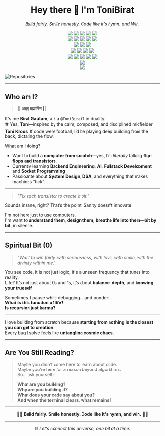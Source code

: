 <!-- README.md -->

<h1 align="center">Hey there 👋 I'm ToniBirat</h1>

<p align="center">
  <em>Build fairly. Smile honestly. Code like it's hymn. and Win.</em>
</p>

<p align="center">

  <!-- Programming Languages -->
<img src="https://img.shields.io/badge/-Python-3776AB?style=for-the-badge&logo=python&logoColor=white" />
<img src="https://img.shields.io/badge/-C++-00599C?style=for-the-badge&logo=c%2B%2B&logoColor=white" />
<img src="https://img.shields.io/badge/-JavaScript-F7DF1E?style=for-the-badge&logo=javascript&logoColor=black" />
<img src="https://img.shields.io/badge/-Java-007396?style=for-the-badge&logo=java&logoColor=white" />
<img src="https://img.shields.io/badge/-PHP-777BB4?style=for-the-badge&logo=php&logoColor=white" />

<br/>

<!-- Frameworks & Libraries -->
<img src="https://img.shields.io/badge/-Django-092E20?style=for-the-badge&logo=django&logoColor=white" />
<img src="https://img.shields.io/badge/-React-20232A?style=for-the-badge&logo=react&logoColor=61DAFB" />
<img src="https://img.shields.io/badge/-Next.js-000000?style=for-the-badge&logo=next.js&logoColor=white" />
<img src="https://img.shields.io/badge/-Node.js-339933?style=for-the-badge&logo=nodedotjs&logoColor=white" />
<img src="https://img.shields.io/badge/-OpenCV-5C3EE8?style=for-the-badge&logo=opencv&logoColor=white" />

<br/>

<!-- Databases -->
<img src="https://img.shields.io/badge/-SQL-4479A1?style=for-the-badge&logo=postgresql&logoColor=white" />
<img src="https://img.shields.io/badge/-MongoDB-47A248?style=for-the-badge&logo=mongodb&logoColor=white" />
<img src="https://img.shields.io/badge/-Redis-DC382D?style=for-the-badge&logo=redis&logoColor=white" />

<br/>

<!-- AI / ML & Data Science -->
<img src="https://img.shields.io/badge/-Machine%20Learning-FF6F00?style=for-the-badge&logo=scikitlearn&logoColor=white" />
<img src="https://img.shields.io/badge/-Neural%20Network-FF1493?style=for-the-badge" />
<img src="https://img.shields.io/badge/-NumPy-013243?style=for-the-badge&logo=numpy&logoColor=white" />
<img src="https://img.shields.io/badge/-Pandas-150458?style=for-the-badge&logo=pandas&logoColor=white" />

<br/>

<!-- DevOps, MLOps & Containers -->
<img src="https://img.shields.io/badge/-Docker-2496ED?style=for-the-badge&logo=docker&logoColor=white" />
<img src="https://img.shields.io/badge/-MLflow-02020A?style=for-the-badge&logo=mlflow&logoColor=white" />
<img src="https://img.shields.io/badge/-Apache%20Airflow-017CEE?style=for-the-badge&logo=apacheairflow&logoColor=white" />
<img src="https://img.shields.io/badge/-DVC-945DD6?style=for-the-badge&logo=dvc&logoColor=white" />
<img src="https://img.shields.io/badge/-GitHub-181717?style=for-the-badge&logo=github&logoColor=white" />

<br/>

<!-- Problem Solving / Competitive Programming -->
<img src="https://img.shields.io/badge/-LeetCode-FFA116?style=for-the-badge&logo=leetcode&logoColor=black" />

  <br/>

  <!-- DevOps & Containers -->
  <img src="https://img.shields.io/badge/-Docker-2496ED?style=for-the-badge&logo=docker&logoColor=white" />


</p>

![Repositories](https://img.shields.io/badge/Total_Repos-53-blue)


---

## Who am I?

> **|| अहम् ब्रह्मास्मि ||**

It's me **Birat Gautam**, a.k.a `@ToniBirat7` in duality. <br>
⚽ Yes, **Toni**—inspired by the calm, composed, and disciplined midfielder **Toni Kroos**. If code were football, I’d be playing deep building from the back, dictating the flow.

What am I doing?

- Want to build a **computer from scratch**—yes, I’m *literally* talking **flip-flops and transistors**.
- Currently learning **Backend Engineering**, **AI**, **Fullstack Development** and **Socket Programming**
- Passioante about **System Design**, **DSA**, and everything that makes machines “tick”.

---

> *"Fix each transistor to create a bit."*

Sounds insane, right? That’s the point. Sanity doesn’t innovate.

I'm not here just to use computers.  
I'm want to **understand them**, **design them**, **breathe life into them**—**bit by bit**, in silence.

---

## Spiritual Bit (0)

> *"Want to win fairly, with seriousness, with love, with smile, with the divinity within me."*

You see code, it is not just logic; it's a unseen frequency that tunes into reality.  
Life? It’s not just about 0s and 1s, it’s about **balance**, **depth**, and **knowing your trueself**

Sometimes, I pause while debugging… and ponder:  
**What is this function of life?**  
**Is recursion just karma?**

---

I love building from scratch because **starting from nothing is the closest you can get to creation**.  
Every bug I solve feels like **untangling cosmic chaos**.

---

## Are You Still Reading?

> Maybe you didn’t come here to learn about code.  
> Maybe you’re here for a reason beyond algorithms.  
> So… ask yourself:
>
> **What are you building?**  
> **Why are you building it?**  
> **What does your code say about you?**  
> **And when the terminal clears, what remains?**

---

<p align="center">
  🧘‍♂️ <strong>Build fairly. Smile honestly. Code like it's hymn, and win.</strong> 🧘‍♀️
</p>

---

<p align="center">
  🌐 <em>Let’s connect this universe, one bit at a time.</em>
</p>
